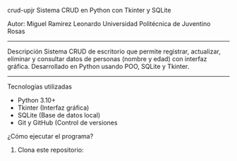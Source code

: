  crud-upjr
 Sistema CRUD en Python con Tkinter y SQLite

Autor: Miguel Ramirez Leonardo
Universidad Politécnica de Juventino Rosas

---

Descripción
Sistema CRUD de escritorio que permite registrar, actualizar, eliminar y consultar datos de personas (nombre y edad) con interfaz gráfica. Desarrollado en Python usando POO, SQLite y Tkinter.

---

 Tecnologías utilizadas

- Python 3.10+
- Tkinter (Interfaz gráfica)
- SQLite (Base de datos local)
- Git y GitHub (Control de versiones

¿Cómo ejecutar el programa?

1. Clona este repositorio:
```bash

